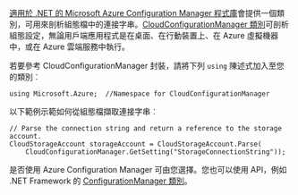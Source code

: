 [適用於 .NET 的 Microsoft Azure Configuration Manager 程式庫](https://www.nuget.org/packages/Microsoft.WindowsAzure.ConfigurationManager/)會提供一個類別，可用來剖析組態檔中的連接字串。[CloudConfigurationManager 類別](https://msdn.microsoft.com/library/azure/mt634650.aspx)可剖析組態設定，無論用戶端應用程式是在桌面、在行動裝置上、在 Azure 虛擬機器中，或在 Azure 雲端服務中執行。

若要參考 CloudConfigurationManager 封裝，請將下列 `using` 陳述式加入至您的類別︰

	using Microsoft.Azure;	//Namespace for CloudConfigurationManager

以下範例示範如何從組態檔擷取連接字串︰

    // Parse the connection string and return a reference to the storage account.
    CloudStorageAccount storageAccount = CloudStorageAccount.Parse(
		CloudConfigurationManager.GetSetting("StorageConnectionString"));

是否使用 Azure Configuration Manager 可由您選擇。您也可以使用 API，例如 .NET Framework 的 [ConfigurationManager 類別](https://msdn.microsoft.com/library/system.configuration.configurationmanager.aspx)。

<!---HONumber=AcomDC_0601_2016-->
